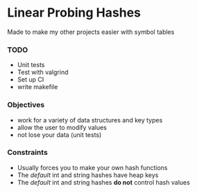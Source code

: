 # Linear Probing Hashes

Made to make my other projects easier with symbol tables

### TODO
- Unit tests
- Test with valgrind
- Set up CI
- write makefile

### Objectives
- work for a variety of data structures and key types
- allow the user to modify values
- not lose your data (unit tests)

### Constraints
- Usually forces you to make your own hash functions
- The _default_ int and string hashes have heap keys
- The _default_ int and string hashes **do not** control hash values

